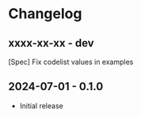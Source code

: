 # Changelog

## xxxx-xx-xx - dev

[Spec] Fix codelist values in examples

## 2024-07-01 - 0.1.0

* Initial release